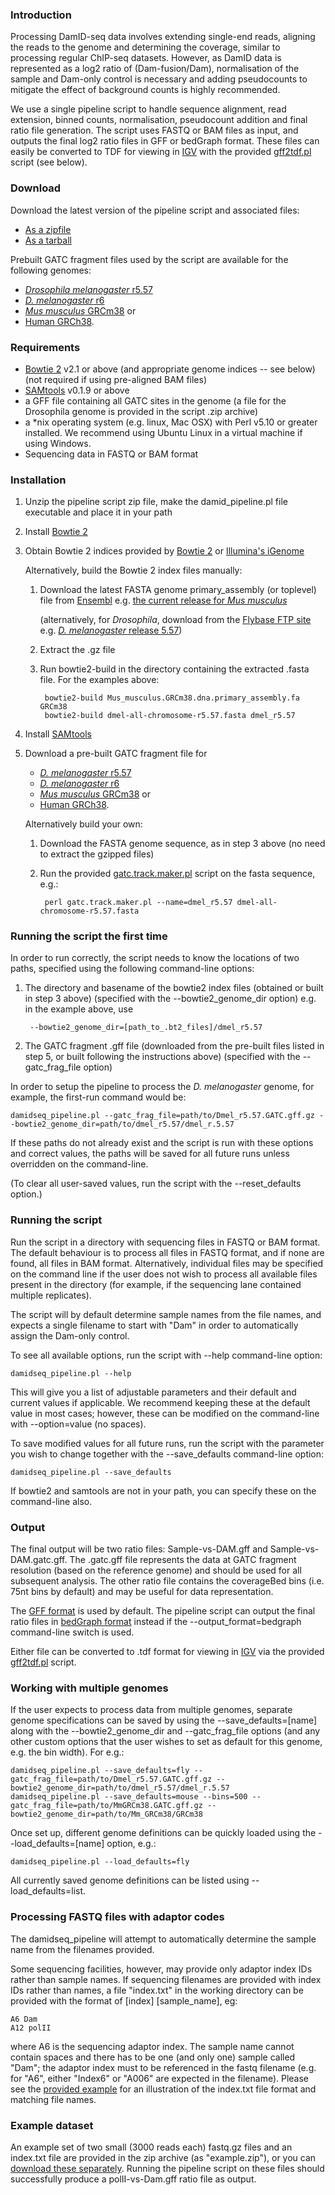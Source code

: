 ### Introduction

Processing DamID-seq data involves extending single-end reads, aligning the reads to the genome and determining the coverage, similar to processing regular ChIP-seq datasets. However, as DamID data is represented as a log2 ratio of (Dam-fusion/Dam), normalisation of the sample and Dam-only control is necessary and adding pseudocounts to mitigate the effect of background counts is highly recommended.

We use a single pipeline script to handle sequence alignment, read extension, binned counts, normalisation, pseudocount addition and final ratio file generation. The script uses FASTQ or BAM files as input, and outputs the final log2 ratio files in GFF or bedGraph format. These files can easily be converted to TDF for viewing in [IGV](http://www.broadinstitute.org/software/igv/) with the provided [gff2tdf.pl](http://github.com/owenjm/damid_pipeline/blob/master/gff2tdf.pl?raw=true) script (see below).

### Download

Download the latest version of the pipeline script and associated files:
* [As a zipfile](https://github.com/owenjm/damidseq_pipeline/zipball/master)
* [As a tarball](https://github.com/owenjm/damidseq_pipeline/tarball/master)

Prebuilt GATC fragment files used by the script are available for the following genomes:
* [*Drosophila melanogaster* r5.57](https://github.com/owenjm/damidseq_pipeline/raw/gh-pages/pipeline_gatc_files/Dmel_r5.57.GATC.gff.gz)
* [*D. melanogaster* r6](https://github.com/owenjm/damidseq_pipeline/raw/gh-pages/pipeline_gatc_files/Dmel_BDGP6.GATC.gff.gz)
* [*Mus musculus* GRCm38](https://github.com/owenjm/damidseq_pipeline/raw/gh-pages/pipeline_gatc_files/MmGRCm38.GATC.gff.gz) or
* [Human GRCh38](https://github.com/owenjm/damidseq_pipeline/raw/gh-pages/pipeline_gatc_files/HsGRCh38.GATC.gff.gz).

### Requirements

* [Bowtie 2](http://bowtie-bio.sourceforge.net/bowtie2/index.shtml) v2.1 or above (and appropriate genome indices -- see below) (not required if using pre-aligned BAM files)
* [SAMtools](http://samtools.sourceforge.net) v0.1.9 or above
* a GFF file containing all GATC sites in the genome (a file for the Drosophila genome is provided in the script .zip archive)
* a *nix operating system (e.g. linux, Mac OSX) with Perl v5.10 or greater installed. We recommend using Ubuntu Linux in a virtual machine if using Windows.
* Sequencing data in FASTQ or BAM format

### Installation

1. Unzip the pipeline script zip file, make the damid_pipeline.pl file executable and place it in your path
1. Install [Bowtie 2](http://bowtie-bio.sourceforge.net/bowtie2/index.shtml)
1. Obtain Bowtie 2 indices provided by [Bowtie 2](http://bowtie-bio.sourceforge.net/bowtie2/index.shtml) or [Illumina's iGenome](http://support.illumina.com/sequencing/sequencing_software/igenome.html)

    Alternatively, build the Bowtie 2 index files manually:
    1. Download the latest FASTA genome primary_assembly (or toplevel) file from [Ensembl](http://ftp.ensembl.org/pub/current_fasta/)
        e.g. [the current release for *Mus musculus*](http://ftp.ensembl.org/pub/current_fasta/mus_musculus/dna/Mus_musculus.GRCm38.dna.primary_assembly.fa.gz)
        
        (alternatively, for *Drosophila*, download from the [Flybase FTP site](ftp://ftp.flybase.net/releases/current/)
         e.g. [*D. melanogaster* release 5.57](ftp://ftp.flybase.net/releases/FB2014_03/dmel_r5.57/fasta/dmel-all-chromosome-r5.57.fasta.gz))
    1. Extract the .gz file
    1. Run bowtie2-build in the directory containing the extracted .fasta file. For the examples above:

            bowtie2-build Mus_musculus.GRCm38.dna.primary_assembly.fa GRCm38
            bowtie2-build dmel-all-chromosome-r5.57.fasta dmel_r5.57
1. Install [SAMtools](http://samtools.sourceforge.net)
1. Download a pre-built GATC fragment file for
    * [*D. melanogaster* r5.57](https://github.com/owenjm/damidseq_pipeline/raw/gh-pages/pipeline_gatc_files/Dmel_r5.57.GATC.gff.gz)
    * [*D. melanogaster* r6](https://github.com/owenjm/damidseq_pipeline/raw/gh-pages/pipeline_gatc_files/Dmel_BDGP6.GATC.gff.gz)
    * [*Mus musculus* GRCm38](https://github.com/owenjm/damidseq_pipeline/raw/gh-pages/pipeline_gatc_files/MmGRCm38.GATC.gff.gz) or
    * [Human GRCh38](https://github.com/owenjm/damidseq_pipeline/raw/gh-pages/pipeline_gatc_files/HsGRCh38.GATC.gff.gz).
    
    Alternatively build your own:

    1. Download the FASTA genome sequence, as in step 3 above (no need to extract the gzipped files)
    1. Run the provided [gatc.track.maker.pl](http://github.com/owenjm/damid_pipeline/blob/master/gatc.track.maker.pl?raw=true) script on the fasta sequence, e.g.:

            perl gatc.track.maker.pl --name=dmel_r5.57 dmel-all-chromosome-r5.57.fasta

### Running the script the first time

In order to run correctly, the script needs to know the locations of two paths, specified using the following command-line options:

1. The directory and basename of the bowtie2 index files (obtained or built in step 3 above)
    (specified with the --bowtie2_genome_dir option)
        e.g. in the example above, use

        --bowtie2_genome_dir=[path_to_.bt2_files]/dmel_r5.57
1. The GATC fragment .gff file (downloaded from the pre-built files listed in step 5, or built following the instructions above)
    (specified with the --gatc_frag_file option)

In order to setup the pipeline to process the *D. melanogaster* genome, for example, the first-run command would be:

    damidseq_pipeline.pl --gatc_frag_file=path/to/Dmel_r5.57.GATC.gff.gz --bowtie2_genome_dir=path/to/dmel_r5.57/dmel_r.5.57

If these paths do not already exist and the script is run with these options and correct values, the paths will be saved for all future runs unless overridden on the command-line.

(To clear all user-saved values, run the script with the --reset_defaults option.)

### Running the script

Run the script in a directory with sequencing files in FASTQ or BAM format.  The default behaviour is to process all files in FASTQ format, and if none are found, all files in BAM format.  Alternatively, individual files may be specified on the command line if the user does not wish to process all available files present in the directory (for example, if the sequencing lane contained multiple replicates).

The script will by default determine sample names from the file names, and expects a single filename to start with "Dam" in order to automatically assign the Dam-only control.

To see all available options, run the script with --help command-line option:

    damidseq_pipeline.pl --help

This will give you a list of adjustable parameters and their default and current values if applicable. We recommend keeping these at the default value in most cases; however, these can be modified on the command-line with --option=value (no spaces).

To save modified values for all future runs, run the script with the parameter you wish to change together with the --save_defaults command-line option:

    damidseq_pipeline.pl --save_defaults

If bowtie2 and samtools are not in your path, you can specify these on the command-line also.

### Output

The final output will be two ratio files: Sample-vs-DAM.gff and Sample-vs-DAM.gatc.gff. The .gatc.gff file represents the data at GATC fragment resolution (based on the reference genome) and should be used for all subsequent analysis. The other ratio file contains the coverageBed bins (i.e. 75nt bins by default) and may be useful for data representation.

The [GFF format](http://www.ensembl.org/info/website/upload/gff.html) is used by default.  The pipeline script can output the final ratio files in [bedGraph format](http://genome.ucsc.edu/goldenpath/help/bedgraph.html) instead if the --output_format=bedgraph command-line switch is used.

Either file can be converted to .tdf format for viewing in [IGV](http://www.broadinstitute.org/software/igv/) via the provided [gff2tdf.pl](http://github.com/owenjm/damid_pipeline/blob/master/gff2tdf.pl?raw=true) script.

### Working with multiple genomes

If the user expects to process data from multiple genomes, separate genome specifications can be saved by using the --save_defaults=[name] along with the --bowtie2_genome_dir and --gatc_frag_file options (and any other custom options that the user wishes to set as default for this genome, e.g. the bin width).  For e.g.:

    damidseq_pipeline.pl --save_defaults=fly --gatc_frag_file=path/to/Dmel_r5.57.GATC.gff.gz --bowtie2_genome_dir=path/to/dmel_r5.57/dmel_r.5.57
    damidseq_pipeline.pl --save_defaults=mouse --bins=500 --gatc_frag_file=path/to/MmGRCm38.GATC.gff.gz --bowtie2_genome_dir=path/to/Mm_GRCm38/GRCm38

Once set up, different genome definitions can be quickly loaded using the --load_defaults=[name] option, e.g.:

    damidseq_pipeline.pl --load_defaults=fly

All currently saved genome definitions can be listed using --load_defaults=list.

### Processing FASTQ files with adaptor codes

The damidseq_pipeline will attempt to automatically determine the sample name from the filenames provided.  

Some sequencing facilities, however, may provide only adaptor index IDs rather than sample names.  If sequencing filenames are provided with index IDs rather than names, a file "index.txt" in the working directory can be provided with the format of [index] [sample_name], eg:

    A6 Dam
    A12 polII 

where A6 is the sequencing adaptor index. The sample name cannot contain spaces and there has to be one (and only one) sample called "Dam"; the adaptor index must to be referenced in the fastq filename (e.g. for "A6", either "Index6" or "A006" are expected in the filename). Please see the [provided example](http://github.com/owenjm/damid_pipeline/blob/master/example.zip?raw=true) for an illustration of the index.txt file format and matching file names.

### Example dataset

An example set of two small (3000 reads each) fastq.gz files and an index.txt file are provided in the zip archive (as "example.zip"), or you can [download these separately](http://github.com/owenjm/damid_pipeline/blob/master/example.zip?raw=true). Running the pipeline script on these files should successfully produce a polII-vs-Dam.gff ratio file as output.

